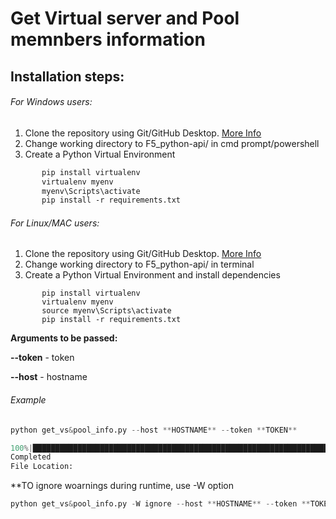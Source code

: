 # Get Virtual server and Pool memnbers information

## Installation steps:

###### For Windows users:

1. Clone the repository using Git/GitHub Desktop.  [More Info](https://docs.github.com/en/desktop/contributing-and-collaborating-using-github-desktop/adding-and-cloning-repositories/cloning-a-repository-from-github-to-github-desktop)
2. Change working directory to F5_python-api/ in cmd prompt/powershell
3. Create a Python Virtual Environment
```ps
       pip install virtualenv
       virtualenv myenv
       myenv\Scripts\activate
       pip install -r requirements.txt
```

###### For Linux/MAC users:

1. Clone the repository using Git/GitHub Desktop.  [More Info](https://docs.github.com/en/desktop/contributing-and-collaborating-using-github-desktop/adding-and-cloning-repositories/cloning-a-repository-from-github-to-github-desktop)
2. Change working directory to F5_python-api/ in terminal
3. Create a Python Virtual Environment and install dependencies
```shell
       pip install virtualenv
       virtualenv myenv
       source myenv\Scripts\activate
       pip install -r requirements.txt
```

**Arguments to be passed:**

**--token** - token

**--host** - hostname

###### Example
```python
python get_vs&pool_info.py --host **HOSTNAME** --token **TOKEN** 

100%|███████████████████████████████████████████████████████████████████████████████████████████████████████████████████████████████████████████████████████| 10/10 [00:12<00:00,  1.28s/it]
Completed
File Location: 
```

**TO ignore woarnings during runtime, use -W option

```python
python get_vs&pool_info.py -W ignore --host **HOSTNAME** --token **TOKEN** 

```

